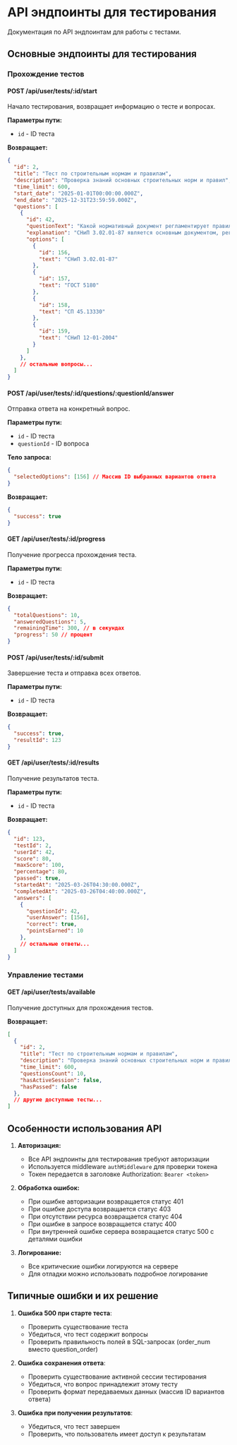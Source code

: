 # API эндпоинты для тестирования

Документация по API эндпоинтам для работы с тестами.

## Основные эндпоинты для тестирования

### Прохождение тестов

#### POST /api/user/tests/:id/start
Начало тестирования, возвращает информацию о тесте и вопросах.

**Параметры пути:**
- `id` - ID теста

**Возвращает:**
```json
{
  "id": 2,
  "title": "Тест по строительным нормам и правилам",
  "description": "Проверка знаний основных строительных норм и правил",
  "time_limit": 600,
  "start_date": "2025-01-01T00:00:00.000Z",
  "end_date": "2025-12-31T23:59:59.000Z",
  "questions": [
    {
      "id": 42,
      "questionText": "Какой нормативный документ регламентирует правила производства и приемки земляных работ?",
      "explanation": "СНиП 3.02.01-87 является основным документом, регламентирующим земляные работы",
      "options": [
        {
          "id": 156,
          "text": "СНиП 3.02.01-87"
        },
        {
          "id": 157,
          "text": "ГОСТ 5180"
        },
        {
          "id": 158,
          "text": "СП 45.13330"
        },
        {
          "id": 159,
          "text": "СНиП 12-01-2004"
        }
      ]
    },
    // остальные вопросы...
  ]
}
```

#### POST /api/user/tests/:id/questions/:questionId/answer
Отправка ответа на конкретный вопрос.

**Параметры пути:**
- `id` - ID теста
- `questionId` - ID вопроса

**Тело запроса:**
```json
{
  "selectedOptions": [156] // Массив ID выбранных вариантов ответа
}
```

**Возвращает:**
```json
{
  "success": true
}
```

#### GET /api/user/tests/:id/progress
Получение прогресса прохождения теста.

**Параметры пути:**
- `id` - ID теста

**Возвращает:**
```json
{
  "totalQuestions": 10,
  "answeredQuestions": 5,
  "remainingTime": 300, // в секундах
  "progress": 50 // процент
}
```

#### POST /api/user/tests/:id/submit
Завершение теста и отправка всех ответов.

**Параметры пути:**
- `id` - ID теста

**Возвращает:**
```json
{
  "success": true,
  "resultId": 123
}
```

#### GET /api/user/tests/:id/results
Получение результатов теста.

**Параметры пути:**
- `id` - ID теста

**Возвращает:**
```json
{
  "id": 123,
  "testId": 2,
  "userId": 42,
  "score": 80,
  "maxScore": 100,
  "percentage": 80,
  "passed": true,
  "startedAt": "2025-03-26T04:30:00.000Z",
  "completedAt": "2025-03-26T04:40:00.000Z",
  "answers": [
    {
      "questionId": 42,
      "userAnswer": [156],
      "correct": true,
      "pointsEarned": 10
    },
    // остальные ответы...
  ]
}
```

### Управление тестами

#### GET /api/user/tests/available
Получение доступных для прохождения тестов.

**Возвращает:**
```json
[
  {
    "id": 2,
    "title": "Тест по строительным нормам и правилам",
    "description": "Проверка знаний основных строительных норм и правил",
    "time_limit": 600,
    "questionsCount": 10,
    "hasActiveSession": false,
    "hasPassed": false
  },
  // другие доступные тесты...
]
```

## Особенности использования API

1. **Авторизация:**
   - Все API эндпоинты для тестирования требуют авторизации
   - Используется middleware `authMiddleware` для проверки токена
   - Токен передается в заголовке Authorization: `Bearer <token>`

2. **Обработка ошибок:**
   - При ошибке авторизации возвращается статус 401
   - При ошибке доступа возвращается статус 403
   - При отсутствии ресурса возвращается статус 404
   - При ошибке в запросе возвращается статус 400
   - При внутренней ошибке сервера возвращается статус 500 с деталями ошибки

3. **Логирование:**
   - Все критические ошибки логируются на сервере
   - Для отладки можно использовать подробное логирование

## Типичные ошибки и их решение

1. **Ошибка 500 при старте теста**:
   - Проверить существование теста
   - Убедиться, что тест содержит вопросы
   - Проверить правильность полей в SQL-запросах (order_num вместо question_order)

2. **Ошибка сохранения ответа**:
   - Проверить существование активной сессии тестирования
   - Убедиться, что вопрос принадлежит этому тесту
   - Проверить формат передаваемых данных (массив ID вариантов ответа)

3. **Ошибка при получении результатов**:
   - Убедиться, что тест завершен
   - Проверить, что пользователь имеет доступ к результатам